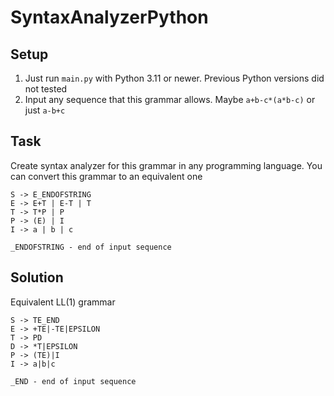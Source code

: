 # SyntaxAnalyzerPython
## Setup
1. Just run `main.py` with Python 3.11 or newer. Previous Python versions did not tested
2. Input any sequence that this grammar allows. Maybe `a+b-c*(a*b-c)` or just `a-b+c`

## Task
Create syntax analyzer for this grammar in any programming language. You can convert this grammar to an equivalent one
```console
S -> E_ENDOFSTRING	
E -> E+T | E-T | T		
T -> T*P | P		
P -> (E) | I		
I -> a | b | c

_ENDOFSTRING - end of input sequence
```

## Solution
Equivalent LL(1) grammar
```console
S -> TE_END
E -> +TE|-TE|EPSILON
T -> PD
D -> *T|EPSILON
P -> (TE)|I
I -> a|b|c

_END - end of input sequence
```
